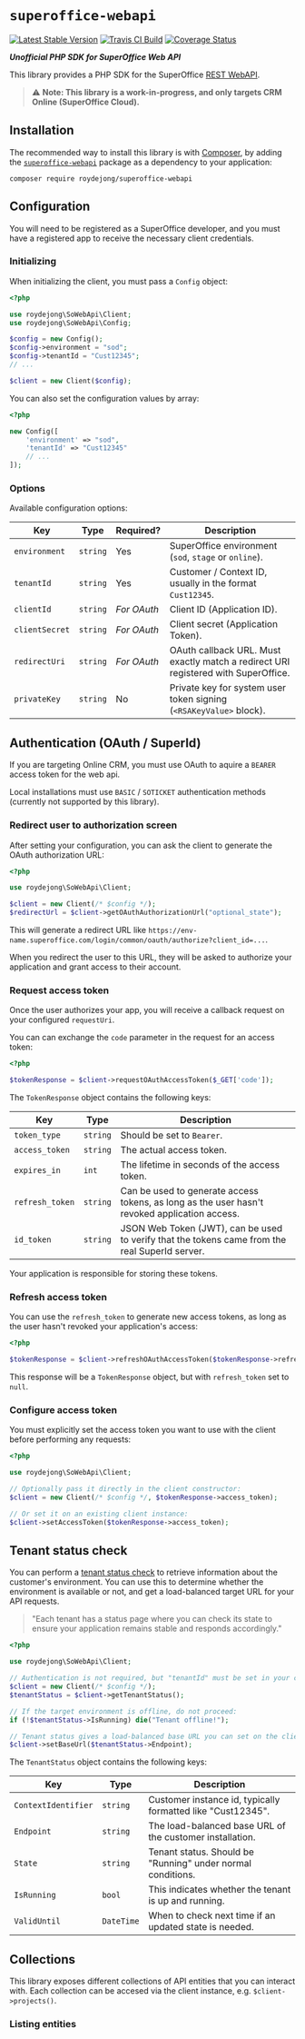 # `superoffice-webapi`

[![Latest Stable Version](https://poser.pugx.org/roydejong/superoffice-webapi/version)](https://packagist.org/packages/roydejong/superoffice-webapi)
[![Travis CI Build](https://travis-ci.org/roydejong/superoffice-webapi-php-sdk.svg?branch=master)](https://travis-ci.org/github/roydejong/superoffice-webapi-php-sdk)
[![Coverage Status](https://coveralls.io/repos/github/roydejong/superoffice-webapi-php-sdk/badge.svg)](https://coveralls.io/github/roydejong/superoffice-webapi-php-sdk)

***Unofficial PHP SDK for SuperOffice Web API***

This library provides a PHP SDK for the SuperOffice [REST WebAPI](https://community.superoffice.com/documentation/sdk/SO.NetServer.Web.Services/html/Reference-WebAPI-REST-REST.htm).

> ⚠ **Note: This library is a work-in-progress, and only targets CRM Online (SuperOffice Cloud).**

## Installation
The recommended way to install this library is with [Composer](http://getcomposer.org/), by adding the [`superoffice-webapi`](https://packagist.org/packages/roydejong/superoffice-webapi) package as a dependency to your application:

    composer require roydejong/superoffice-webapi
    
## Configuration

You will need to be registered as a SuperOffice developer, and you must have a registered app to receive the necessary client credentials.

### Initializing

When initializing the client, you must pass a `Config` object:

```php
<?php

use roydejong\SoWebApi\Client;
use roydejong\SoWebApi\Config;

$config = new Config();
$config->environment = "sod";
$config->tenantId = "Cust12345";
// ...

$client = new Client($config);
```

You can also set the configuration values by array:

```php
<?php

new Config([
    'environment' => "sod",
    'tenantId' => "Cust12345"
    // ...
]);
```

### Options
Available configuration options:

|Key|Type|Required?|Description|
|---|----|--------|-----------|
|`environment`|`string`|Yes|SuperOffice environment (`sod`, `stage` or `online`).|
|`tenantId`|`string`|Yes|Customer / Context ID, usually in the format `Cust12345`.|
|`clientId`|`string`|*For OAuth*|Client ID (Application ID).|
|`clientSecret`|`string`|*For OAuth*|Client secret (Application Token).|
|`redirectUri`|`string`|*For OAuth*|OAuth callback URL. Must exactly match a redirect URI registered with SuperOffice.|
|`privateKey`|`string`|No|Private key for system user token signing (`<RSAKeyValue>` block).|

## Authentication (OAuth / SuperId)
If you are targeting Online CRM, you must use OAuth to aquire a `BEARER` access token for the web api.

Local installations must use `BASIC` / `SOTICKET` authentication methods (currently not supported by this library).

### Redirect user to authorization screen
After setting your configuration, you can ask the client to generate the OAuth authorization URL:

```php
<?php 

use roydejong\SoWebApi\Client;

$client = new Client(/* $config */);
$redirectUrl = $client->getOAuthAuthorizationUrl("optional_state");
````

This will generate a redirect URL like `https://env-name.superoffice.com/login/common/oauth/authorize?client_id=...`.

When you redirect the user to this URL, they will be asked to authorize your application and grant access to their account.

### Request access token 
Once the user authorizes your app, you will receive a callback request on your configured `requestUri`.

You can can exchange the `code` parameter in the request for an access token:

```php
<?php

$tokenResponse = $client->requestOAuthAccessToken($_GET['code']);
```

The `TokenResponse` object contains the following keys:

|Key|Type|Description|
|---|----|-----------|
|`token_type`|`string`|Should be set to `Bearer`.|
|`access_token`|`string`|The actual access token.|
|`expires_in`|`int`|The lifetime in seconds of the access token.|
|`refresh_token`|`string`|Can be used to generate access tokens, as long as the user hasn't revoked application access.|
|`id_token`|`string`|JSON Web Token (JWT), can be used to verify that the tokens came from the real SuperId server.|

Your application is responsible for storing these tokens.

### Refresh access token
You can use the `refresh_token` to generate new access tokens, as long as the user hasn't revoked your application's access:

 
```php
<?php

$tokenResponse = $client->refreshOAuthAccessToken($tokenResponse->refresh_token);
```

This response will be a `TokenResponse` object, but with `refresh_token` set to `null`.

### Configure access token
You must explicitly set the access token you want to use with the client before performing any requests:

```php
<?php

use roydejong\SoWebApi\Client;

// Optionally pass it directly in the client constructor:
$client = new Client(/* $config */, $tokenResponse->access_token);

// Or set it on an existing client instance:
$client->setAccessToken($tokenResponse->access_token);
``` 

## Tenant status check
You can perform a [tenant status check](https://community.superoffice.com/en/developer/create-apps/how-to/develop/check-tenant-status/) to retrieve information about the customer's environment. You can use this to determine whether the environment is available or not, and get a load-balanced target URL for your API requests. 

> "Each tenant has a status page where you can check its state to ensure your application remains stable and responds accordingly."

```php
<?php

use roydejong\SoWebApi\Client;

// Authentication is not required, but "tenantId" must be set in your config.
$client = new Client(/* $config */);
$tenantStatus = $client->getTenantStatus();

// If the target environment is offline, do not proceed:
if (!$tenantStatus->IsRunning) die("Tenant offline!");

// Tenant status gives a load-balanced base URL you can set on the client:
$client->setBaseUrl($tenantStatus->Endpoint);
```

The `TenantStatus` object contains the following keys: 

|Key|Type|Description|
|---|----|-----------|
|`ContextIdentifier`|`string`|Customer instance id, typically formatted like "Cust12345".|
|`Endpoint`|`string`|The load-balanced base URL of the customer installation.|
|`State`|`string`|Tenant status. Should be "Running" under normal conditions.|
|`IsRunning`|`bool`|This indicates whether the tenant is up and running.|
|`ValidUntil`|`DateTime`|When to check next time if an updated state is needed.|

## Collections
This library exposes different collections of API entities that you can interact with. Each collection can be accesed via the client instance, e.g. `$client->projects()`.

### Listing entities
